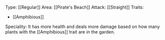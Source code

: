 Type: [[Regular]]
Area: [[Pirate's Beach]]
Attack: [[Straight]]
Traits:
- [[Amphibious]]

Speciality: It has more health and deals more damage based on how many plants with the [[Amphibious]] trait are in the garden.
